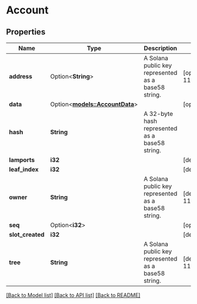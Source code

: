 # Account

## Properties

Name | Type | Description | Notes
------------ | ------------- | ------------- | -------------
**address** | Option<**String**> | A Solana public key represented as a base58 string. | [optional][default to 11111112D1oxKts8YPdTJRG5FzxTNpMtWmq8hkVx3]
**data** | Option<[**models::AccountData**](AccountData.md)> |  | [optional]
**hash** | **String** | A 32-byte hash represented as a base58 string. | 
**lamports** | **i32** |  | [default to 100]
**leaf_index** | **i32** |  | [default to 100]
**owner** | **String** | A Solana public key represented as a base58 string. | [default to 11111112D1oxKts8YPdTJRG5FzxTNpMtWmq8hkVx3]
**seq** | Option<**i32**> |  | [optional][default to 100]
**slot_created** | **i32** |  | [default to 100]
**tree** | **String** | A Solana public key represented as a base58 string. | [default to 11111112D1oxKts8YPdTJRG5FzxTNpMtWmq8hkVx3]

[[Back to Model list]](../README.md#documentation-for-models) [[Back to API list]](../README.md#documentation-for-api-endpoints) [[Back to README]](../README.md)


